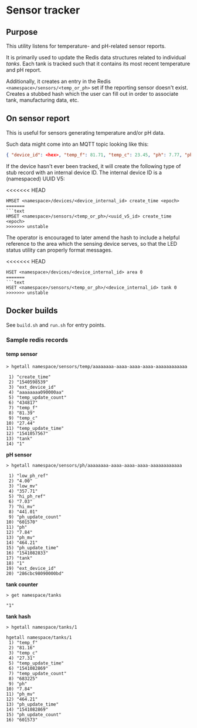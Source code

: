 # Sensor tracker

## Purpose

This utility listens for temperature- and pH-related sensor reports.

It is primarily used to update the Redis data structures related to individual _tanks_.  Each tank is tracked such that it contains its most recent temperature and pH report.

Additionally, it creates an entry in the Redis `<namespace>/sensors/<temp_or_ph>` set if the reporting sensor doesn't exist.  Creates a stubbed hash which the user can fill out in order to associate tank, manufacturing data, etc.

## On sensor report

This is useful for sensors generating temperature and/or pH data.

Such data might come into an MQTT topic looking like this:

```json
{ "device_id": <hex>, "temp_f": 81.71, "temp_c": 23.45, "ph": 7.77, "ph_mv": 453.05 }
```

If the device hasn't ever been tracked, it will create the following type of stub record with an internal device ID.  The internal device ID is a (namespaced) UUID V5:

<<<<<<< HEAD
```
HMSET <namespace>/devices/<device_internal_id> create_time <epoch>
=======
```text
HMSET <namespace>/sensors/<temp_or_ph>/<uuid_v5_id> create_time <epoch>
>>>>>>> unstable
```

The operator is encouraged to later amend the hash to include
a helpful reference to the area which the sensing device serves, so
that the LED status utility can properly format messages.

<<<<<<< HEAD
```
HSET <namespace>/devices/<device_internal_id> area 0
=======
```text
HSET <namespace>/sensors/<temp_or_ph>/<device_internal_id> tank 0
>>>>>>> unstable
```

## Docker builds

See `build.sh` and `run.sh` for entry points.

### Sample redis records

#### temp sensor

`> hgetall namespace/sensors/temp/aaaaaaaa-aaaa-aaaa-aaaa-aaaaaaaaaaaa`

```
 1) "create_time"
 2) "1540598539"
 3) "ext_device_id"
 4) "aaaaaaaa090000aa"
 5) "temp_update_count"
 6) "434817"
 7) "temp_f"
 8) "81.39"
 9) "temp_c"
10) "27.44"
11) "temp_update_time"
12) "1541057567"
13) "tank"
14) "1"
```

**pH sensor**

`> hgetall namespace/sensors/ph/aaaaaaaa-aaaa-aaaa-aaaa-aaaaaaaaaaaa`

```
 1) "low_ph_ref"
 2) "4.00"
 3) "low_mv"
 4) "357.71"
 5) "hi_ph_ref"
 6) "7.03"
 7) "hi_mv"
 8) "441.01"
 9) "ph_update_count"
10) "601570"
11) "ph"
12) "7.84"
13) "ph_mv"
14) "464.21"
15) "ph_update_time"
16) "1541082833"
17) "tank"
18) "1"
19) "ext_device_id"
20) "286cbc98090000bd"
```

**tank counter**

`> get namespace/tanks`

```
"1"
```

**tank hash**

`> hgetall namespace/tanks/1`

```
hgetall namespace/tanks/1
 1) "temp_f"
 2) "81.16"
 3) "temp_c"
 4) "27.31"
 5) "temp_update_time"
 6) "1541082869"
 7) "temp_update_count"
 8) "683225"
 9) "ph"
10) "7.84"
11) "ph_mv"
12) "464.21"
13) "ph_update_time"
14) "1541082869"
15) "ph_update_count"
16) "601573"
```
